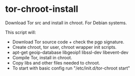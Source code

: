 tor-chroot-install
==================

Download Tor src and install in chroot. For Debian systems.

This script will:

* Download Tor source code + check the pgp signature.
* Create chroot, tor user, chroot wrapper init scripts.
* apt-get geoip-database libgeoip1 libssl-dev libevent-dev 
* Compile Tor, install in chroot.
* Copy libs and other files needed to chroot.
* To start with basic config run "/etc/init.d/tor-chroot start"